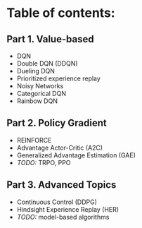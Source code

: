 # Table of contents:

## Part 1. Value-based

* DQN
* Double DQN (DDQN)
* Dueling DQN
* Prioritized experience replay
* Noisy Networks
* Categorical DQN
* Rainbow DQN

## Part 2. Policy Gradient

* REINFORCE
* Advantage Actor-Critic (A2C)
* Generalized Advantage Estimation (GAE)
* *TODO:* TRPO, PPO

## Part 3. Advanced Topics

* Continuous Control (DDPG)
* Hindsight Experience Replay (HER)
* *TODO:* model-based algorithms
